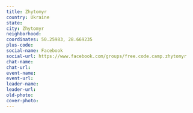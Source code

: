 ```yaml
---
title: Zhytomyr
country: Ukraine
state: 
city: Zhytomyr
neighborhood: 
coordinates: 50.25983, 28.669235
plus-code:
social-name: Facebook
social-url: https://www.facebook.com/groups/free.code.camp.zhytomyr
chat-name:
chat-url:
event-name:
event-url:
leader-name:
leader-url:
old-photo: 
cover-photo:
---
```

